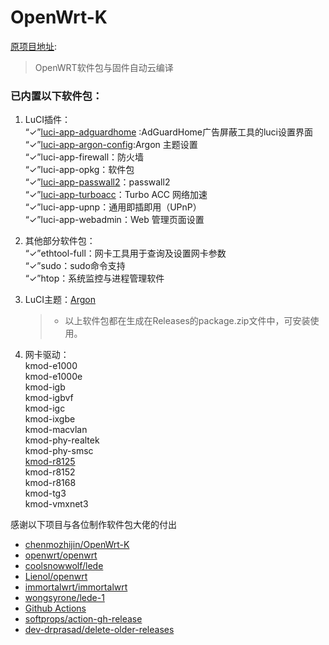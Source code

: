 # OpenWrt-K
[原项目地址](https://github.com/chenmozhijin/OpenWrt-K):

> OpenWRT软件包与固件自动云编译

### 已内置以下软件包：

1. LuCI插件：  
  “✓”[luci-app-adguardhome](https://github.com/chenmozhijin/luci-app-adguardhome) :AdGuardHome广告屏蔽工具的luci设置界面  
  “✓”[luci-app-argon-config](https://github.com/jerrykuku/luci-app-argon-config):Argon 主题设置  
  “✓”luci-app-firewall：防火墙  
  “✓”luci-app-opkg：软件包  
  “✓”[luci-app-passwall2](https://github.com/xiaorouji/openwrt-passwall2)：passwall2  
  “✓”[luci-app-turboacc](https://github.com/chenmozhijin/turboacc)：Turbo ACC 网络加速  
  “✓”luci-app-upnp：通用即插即用（UPnP）   
  “✓”luci-app-webadmin：Web 管理页面设置  
  
1. 其他部分软件包：  
  “✓”ethtool-full：网卡工具用于查询及设置网卡参数  
  “✓”sudo：sudo命令支持  
  “✓”htop：系统监控与进程管理软件     

1. LuCI主题：[Argon](https://github.com/jerrykuku/luci-theme-argon)

    > + 以上软件包都在生成在Releases的package.zip文件中，可安装使用。

2. 网卡驱动：   
  kmod-e1000  
  kmod-e1000e  
  kmod-igb  
  kmod-igbvf  
  kmod-igc  
  kmod-ixgbe  
  kmod-macvlan  
  kmod-phy-realtek  
  kmod-phy-smsc  
  [kmod-r8125](https://github.com/sbwml/package_kernel_r8125)  
  kmod-r8152  
  kmod-r8168  
  kmod-tg3     
  kmod-vmxnet3

 感谢以下项目与各位制作软件包大佬的付出
+ [chenmozhijin/OpenWrt-K](https://github.com/chenmozhijin/OpenWrt-K/)
+ [openwrt/openwrt](https://github.com/openwrt/openwrt/)
+ [coolsnowwolf/lede](https://github.com/coolsnowwolf/lede)
+ [Lienol/openwrt](https://github.com/Lienol/openwrt)
+ [immortalwrt/immortalwrt](https://github.com/immortalwrt/immortalwrt/)
+ [wongsyrone/lede-1](https://github.com/wongsyrone/lede-1)
+ [Github Actions](https://github.com/features/actions)
+ [softprops/action-gh-release](https://github.com/ncipollo/release-action)
+ [dev-drprasad/delete-older-releases](https://github.com/mknejp/delete-release-assets)
